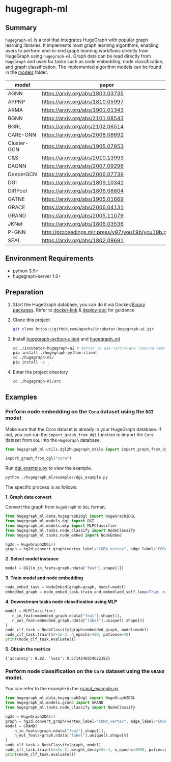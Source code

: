   # hugegraph-ml

## Summary

`hugegraph-ml` is a tool that integrates HugeGraph with popular graph learning libraries. 
It implements most graph learning algorithms, enabling users to perform end-to-end graph learning workflows directly from HugeGraph using `hugegraph-ml`. 
Graph data can be read directly from `HugeGraph` and used for tasks such as node embedding, node classification, and graph classification. 
The implemented algorithm models can be found in the [models](./src/hugegraph_ml/models) folder.

| model       | paper                                              |
| ----------- | -------------------------------------------------- |
| AGNN        | https://arxiv.org/abs/1803.03735                   |
| APPNP       | https://arxiv.org/abs/1810.05997                   |
| ARMA        | https://arxiv.org/abs/1901.01343                   |
| BGNN        | https://arxiv.org/abs/2101.08543                   |
| BGRL        | https://arxiv.org/abs/2102.06514                   |
| CARE-GNN    | https://arxiv.org/abs/2008.08692                   |
| Cluster-GCN | https://arxiv.org/abs/1905.07953                   |
| C&S         | https://arxiv.org/abs/2010.13993                   |
| DAGNN       | https://arxiv.org/abs/2007.09296                   |
| DeeperGCN   | https://arxiv.org/abs/2006.07739                   |
| DGI         | https://arxiv.org/abs/1809.10341                   |
| DiffPool    | https://arxiv.org/abs/1806.08804                   |
| GATNE       | https://arxiv.org/abs/1905.01669                   |
| GRACE       | https://arxiv.org/abs/2006.04131                   |
| GRAND       | https://arxiv.org/abs/2005.11079                   |
| JKNet       | https://arxiv.org/abs/1806.03536                   |
| P-GNN       | http://proceedings.mlr.press/v97/you19b/you19b.pdf |
| SEAL        | https://arxiv.org/abs/1802.09691                   |

## Environment Requirements

- python 3.9+ 
- hugegraph-server 1.0+

## Preparation

1. Start the HugeGraph database, you can do it via Docker/[Binary packages](https://hugegraph.apache.org/docs/download/download/). 
   Refer to [docker-link](https://hub.docker.com/r/hugegraph/hugegraph) & [deploy-doc](https://hugegraph.apache.org/docs/quickstart/hugegraph-server/#31-use-docker-container-convenient-for-testdev) for guidance

2. Clone this project

   ```bash
   git clone https://github.com/apache/incubator-hugegraph-ai.git
   ```

3. Install [hugegraph-python-client](../hugegraph-python-client) and [hugegraph_ml](../hugegraph-ml)

   ```bash
   cd ./incubator-hugegraph-ai # better to use virtualenv (source venv/bin/activate) 
   pip install ./hugegraph-python-client
   cd ./hugegraph-ml/
   pip install -e .
   ```

4. Enter the project directory

   ```bash
   cd ./hugegraph-ml/src
   ```

## Examples

### Perform node embedding on the `Cora` dataset using the `DGI` model

Make sure that the Cora dataset is already in your HugeGraph database. 
If not, you can run the `import_graph_from_dgl` function to import the `Cora` dataset from `DGL` into
the `HugeGraph` database.

```python
from hugegraph_ml.utils.dgl2hugegraph_utils import import_graph_from_dgl

import_graph_from_dgl("cora")
```

Run [dgi_example.py](./src/hugegraph_ml/examples/dgi_example.py) to view the example.

```bash
python ./hugegraph_ml/examples/dgi_example.py
```

The specific process is as follows:

**1. Graph data convert**

Convert the graph from `HugeGraph` to `DGL` format.

```python
from hugegraph_ml.data.hugegraph2dgl import HugeGraph2DGL
from hugegraph_ml.models.dgi import DGI
from hugegraph_ml.models.mlp import MLPClassifier
from hugegraph_ml.tasks.node_classify import NodeClassify
from hugegraph_ml.tasks.node_embed import NodeEmbed

hg2d = HugeGraph2DGL()
graph = hg2d.convert_graph(vertex_label="CORA_vertex", edge_label="CORA_edge")
```

**2. Select model instance**

```python
model = DGI(n_in_feats=graph.ndata["feat"].shape[1])
```

**3. Train model and node embedding**

```python
node_embed_task = NodeEmbed(graph=graph, model=model)
embedded_graph = node_embed_task.train_and_embed(add_self_loop=True, n_epochs=300, patience=30)
```

**4. Downstream tasks node classification using MLP**

```python
model = MLPClassifier(
   n_in_feat=embedded_graph.ndata["feat"].shape[1], 
   n_out_feat=embedded_graph.ndata["label"].unique().shape[0]
)
node_clf_task = NodeClassify(graph=embedded_graph, model=model)
node_clf_task.train(lr=1e-3, n_epochs=400, patience=40)
print(node_clf_task.evaluate())
```

**5. Obtain the metrics**

```text
{'accuracy': 0.82, 'loss': 0.5714246034622192}
```

### Perform node classification on the `Cora` dataset using the `GRAND` model.

You can refer to the example in the [grand_example.py](./src/hugegraph_ml/examples/grand_example.py)

```python
from hugegraph_ml.data.hugegraph2dgl import HugeGraph2DGL
from hugegraph_ml.models.grand import GRAND
from hugegraph_ml.tasks.node_classify import NodeClassify

hg2d = HugeGraph2DGL()
graph = hg2d.convert_graph(vertex_label="CORA_vertex", edge_label="CORA_edge")
model = GRAND(
    n_in_feats=graph.ndata["feat"].shape[1],
    n_out_feats=graph.ndata["label"].unique().shape[0]
)
node_clf_task = NodeClassify(graph, model)
node_clf_task.train(lr=1e-2, weight_decay=5e-4, n_epochs=2000, patience=100)
print(node_clf_task.evaluate())
```